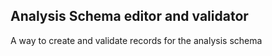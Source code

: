 ## Analysis Schema editor and validator

A way to create and validate records for the analysis schema
